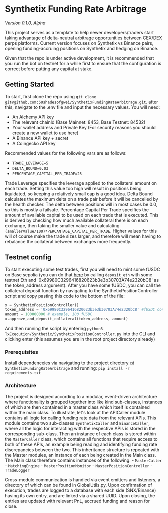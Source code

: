 # Synthetix Funding Rate Arbitrage
*Version 0.1.0, Alpha*

This project serves as a template to help newer developers/traders start taking advantage of delta-neutral arbitrage opportunities between CEX/DEX perps platforms. Current version focuses on Synthetix vs Binance pairs, opening funding-accruing positions on Synthetix and hedging on Binance. 

Given that the repo is under active development, it is recommended that you run the bot on testnet for a while first to ensure that the configuration is correct before putting any capital at stake.

## Getting Started

To start, first clone the repo using `git clone git@github.com:50shadesofgwei/SynthetixFundingRateArbitrage.git`.
after this, navigate to the .env file and input the necessary values. You will need:
- An Alchemy API key
- The relevant chainId (Base Mainnet: 8453, Base Testnet: 84532)
- Your wallet address and Private Key (For security reasons you should create a new wallet to use here)
- A Binance API key + secret
- A Coingecko API key

Recommended values for the following vars are as follows:
- `TRADE_LEVERAGE=5`
- `DELTA_BOUND=0.03`
- `PERCENTAGE_CAPITAL_PER_TRADE=25`

Trade Leverage specifies the leverage applied to the collateral amount on each trade. Setting this value too high will result in positions being liquidated, so keeping a relatively small cap is a good idea.
Delta Bound calculates the maximum delta on a trade pair before it will be cancelled by the health checker. The delta between positions will in most cases be 0.0, so this is mostly a failsafe.
Percentage Capital Per Trade specifies the amount of available capital to be used on each trade that is executed. This is derived by checking how much available collateral there is on each exchange, then taking the smaller value and calculating `(smallerValue/100)*PERCANTAGE_CAPITAL_PER_TRADE`. Higher values for this will of course make the trade sizes larger, and therefore will mean having to rebalance the collateral between exchanges more frequently.

## Testnet config
To start executing some test trades, first you will need to mint some fUSDC on Base sepolia (you can do that [here](https://sepolia.basescan.org/address/0xa1ae612e07511a947783c629295678c07748bc7a#writeContract) by calling `deposit_eth` with some testnet Eth and '0x69980C3296416820623b3e3b30703A74e2320bC8' as the token_address argument). 
After you have some fUSDC, you can call the collateral deposit function by navigating to the SynthetixPositionController script and copy pasting this code to the bottom of the file:
```python
x = SynthetixPositionController()
token_address = '0x69980C3296416820623b3e3b30703A74e2320bC8' #fUSDC contract address
amount = 100000000 # example, 100 fUSDC
x.approve_and_deposit_collateral(token_address, amount)
```
And then running the script by entering `python3 TxExecution/Synthetix/SynthetixPositionController.py` into the CLI and clicking enter (this assumes you are in the root project directory already)

### Prerequisites

Install dependenceies via navigating to the project directory 
`cd SynthetixFundingRateArbitrage` 
and running:
`pip install -r requirements.txt`

### Architecture

The project is designed according to a modular, event-driven architecture where functionality is grouped together into like kind sub-classes, instances of which are then contained in a master class which itself is contained within the main class. To illustrate, let's look at the APICaller module contains all logic for calling funding rate data from the relevant APIs. This module contains two sub-classes `SynthetixCaller` and `BinanceCaller`, where all the logic for interacting with the respective APIs is stored in the corresponding sub-class. Then an instance of each class is stored within the `MasterCaller` class, which contains all functions that require access to both of these APIs, an example being reading and identifying funding rate discrepancies between the two.
This inheritance structure is repeated with the Master modules, an instance of each being created in the Main class. The Main class therefore contains instances of the following:
    - `MasterCaller`
    - `MatchingEngine`
    - `MasterPositionMonitor`
    - `MasterPositionController`
    - `TradeLogger`

Cross-module communication is handled via event emitters and listeners, a directory of which can be found in GlobalUtils.py.
Upon confirmation of execution, trades are logged to a database with each side (SNX/Binance) having its own entry, and are linked via a shared UUID. Upon closing, the entries are updated with relevant PnL, accrued funding and reason for close. 
